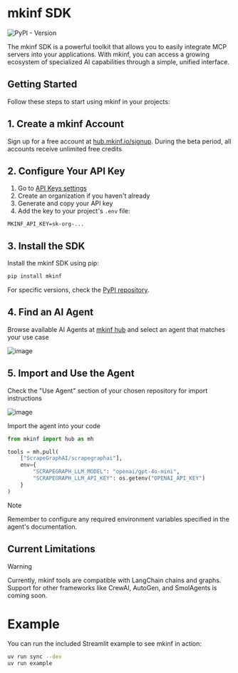 # mkinf SDK
![PyPI - Version](https://img.shields.io/pypi/v/mkinf)

The mkinf SDK is a powerful toolkit that allows you to easily integrate MCP servers into your applications. With mkinf, you can access a growing ecosystem of specialized AI capabilities through a simple, unified interface.

## Getting Started
Follow these steps to start using mkinf in your projects:

## 1. Create a mkinf Account
Sign up for a free account at [hub.mkinf.io/signup](https://hub.mkinf.io/signup).
<Check>During the beta period, all accounts receive unlimited free credits</Check>

## 2. Configure Your API Key
1. Go to [API Keys settings](https://hub.mkinf.io/settings/api-keys)
2. Create an organization if you haven't already
3. Generate and copy your API key
4. Add the key to your project's `.env` file:

```env .env
MKINF_API_KEY=sk-org-...
```

## 3. Install the SDK
Install the mkinf SDK using pip:

```bash
pip install mkinf
```

For specific versions, check the [PyPI repository](https://pypi.org/project/mkinf/).

## 4. Find an AI Agent
Browse available AI Agents at [mkinf hub](https://hub.mkinf.io/) and select an agent that matches your use case

![image](https://github.com/user-attachments/assets/0ff5509f-e376-41d6-9727-29eea5221062)

## 5. Import and Use the Agent
Check the "Use Agent" section of your chosen repository for import instructions

![image](https://github.com/user-attachments/assets/74e69f77-c452-4e82-82ef-824e9c48a20a)

Import the agent into your code

```python
from mkinf import hub as mh

tools = mh.pull(
    ["ScrapeGraphAI/scrapegraphai"],
    env={
        "SCRAPEGRAPH_LLM_MODEL": "openai/gpt-4o-mini",
        "SCRAPEGRAPH_LLM_API_KEY": os.getenv("OPENAI_API_KEY")
    }
)
```

> [!NOTE]
> Remember to configure any required environment variables specified in the agent's documentation.

## Current Limitations

> [!WARNING]
> Currently, mkinf tools are compatible with LangChain chains and graphs. Support for other frameworks like CrewAI, AutoGen, and SmolAgents is coming soon.

# Example
You can run the included Streamlit example to see mkinf in action:
```bash
uv run sync --dev
uv run example
```